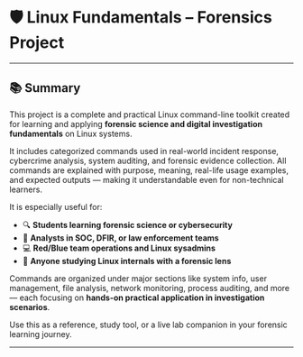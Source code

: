# 🛡️ Linux Fundamentals – Forensics Project

---

## 📚 Summary

This project is a complete and practical Linux command-line toolkit created for learning and applying **forensic science and digital investigation fundamentals** on Linux systems.

It includes categorized commands used in real-world incident response, cybercrime analysis, system auditing, and forensic evidence collection. All commands are explained with purpose, meaning, real-life usage examples, and expected outputs — making it understandable even for non-technical learners.

It is especially useful for:

- 🔍 **Students learning forensic science or cybersecurity**
- 🧪 **Analysts in SOC, DFIR, or law enforcement teams**
- 💻 **Red/Blue team operations and Linux sysadmins**
- 🧠 **Anyone studying Linux internals with a forensic lens**

Commands are organized under major sections like system info, user management, file analysis, network monitoring, process auditing, and more — each focusing on **hands-on practical application in investigation scenarios**.

Use this as a reference, study tool, or a live lab companion in your forensic learning journey.

---

